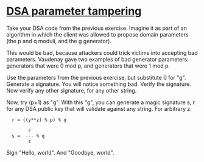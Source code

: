 # [DSA parameter tampering](http://cryptopals.com/sets/6/challenges/45/)
Take your DSA code from the previous exercise. Imagine it as part of an algorithm in which the client was allowed to propose domain parameters (the p and q moduli, and the g generator).

This would be bad, because attackers could trick victims into accepting bad parameters. Vaudenay gave two examples of bad generator parameters: generators that were 0 mod p, and generators that were 1 mod p.

Use the parameters from the previous exercise, but substitute 0 for "g". Generate a signature. You will notice something bad. Verify the signature. Now verify any other signature, for any other string.

Now, try (p+1) as "g". With this "g", you can generate a magic signature s, r for any DSA public key that will validate against any string. For arbitrary z:
```
  r = ((y**z) % p) % q

        r
  s =  --- % q
        z
```
Sign "Hello, world". And "Goodbye, world".